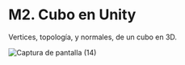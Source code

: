 # M2. Cubo en Unity

Vertices, topología, y normales, de un cubo en 3D.

![Captura de pantalla (14)](https://user-images.githubusercontent.com/84719490/200089567-af863bee-2a15-49b1-a031-6db8fbf34770.png)
